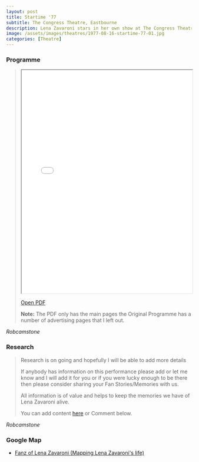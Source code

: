 ```yaml
---
layout: post
title: Startime '77
subtitle: The Congress Theatre, Eastbourne
description: Lena Zavaroni stars in her own show at The Congress Theatre, Eastbourne.
image: /assets/images/theatres/1977-08-16-startime-77-01.jpg
categories: [Theatre]
---
```


### Programme
> <iframe src="/assets/pdf/1977-08-16-startime77.pdf" width="100%" height="605px">This browser does not support PDFs.</iframe>
>
> <a href="/assets/pdf/1977-08-16-startime77.pdf">Open PDF</a>
>
> **Note:** The PDF only has the main pages the Original Programme has a number of advertising pages that I left out.

<cite>Robcamstone</cite>

### Research
> Research is on going and hopefully I will be able to add more details
>
> If anybody has information on this performance please add or let me know and I will add it for you or if you were lucky enough to be there then please consider sharing your Fan Stories/Memories with us.
>
> All information is of value and helps to keep the memories we have of Lena Zavaroni alive.
>
> You can add content [here](https://github.com/FanzOfLenaZavaroni/fanzoflenazavaroni.github.io) or Comment below.

<cite>Robcamstone</cite>

### Google Map
* [Fanz of Lena Zavaroni (Mapping Lena Zavaroni's life)](https://www.google.com/maps/d/u/0/viewer?mid=1D1D0ERV_FQMNb9XZzJ-J3yUlK8aI4vhI&hl=en&ll=50.76286380000003%2C0.2833891999999878&z=19)

